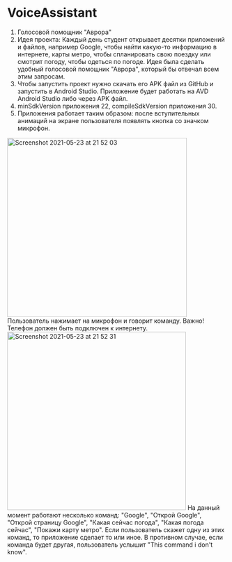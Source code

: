 # VoiceAssistant
1. Голосовой помощник "Аврора"
2. Идея проекта: Каждый день студент открывает десятки приложений и файлов, например Google, чтобы найти какую-то информацию в интернете, карты метро, чтобы спланировать свою поездку или смотрит погоду, чтобы одеться по погоде. Идея была сделать удобный голосовой помощник "Аврора", который бы отвечал всем этим запросам.
3. Чтобы запустить проект нужно скачать его APK файл из GitHub и запустить в Android Studio. Приложение будет работать на AVD Android Studio либо через APK файл.
4. minSdkVersion приложения 22, compileSdkVersion приложения 30.
5. Приложения работает таким образом: после вступительных анимаций на экране пользователя появлять кнопка со значком микрофон. 
<img width="412" alt="Screenshot 2021-05-23 at 21 52 03" src="https://user-images.githubusercontent.com/43888378/119273939-f246e680-bc15-11eb-85c5-991508027eb0.png">
Пользователь нажимает на микрофон и говорит команду. Важно! Телефон должен быть подключен к интернету. 
<img width="410" alt="Screenshot 2021-05-23 at 21 52 31" src="https://user-images.githubusercontent.com/43888378/119273977-36d28200-bc16-11eb-88ed-3248178e837f.png">
На данный момент работают несколько команд: "Google", "Открой Google", "Открой страницу Google", "Какая сейчас погода", "Какая погода сейчас", "Покажи карту метро". Если пользователь скажет одну из этих команд, то приложение сделает то или иное. В противном случае, если команда будет другая, пользователь услышит "This command i don't know".
